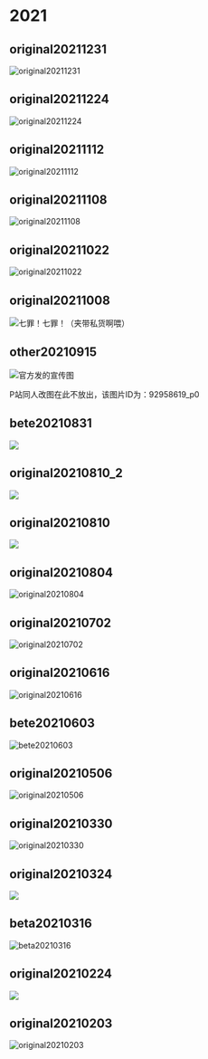 # 2021

## original20211231

![original20211231](https://upload-bbs.mihoyo.com/upload/2021/12/31/5875627/1f4ef80c3169fcc2d672444981a5841d_4694197931535199498.png)

## original20211224

![original20211224](https://upload-bbs.mihoyo.com/upload/2021/12/24/5875627/42093553a0ebd97323900ee035deba05_369904672226225849.png)

## original20211112

![original20211112](https://upload-bbs.mihoyo.com/upload/2021/11/12/5875627/5bb71f37baac18dd2ab917d434fd6b2f_6960502472726747412.png)

## original20211108

![original20211108](https://upload-bbs.mihoyo.com/upload/2021/11/08/5875627/435fd09cd6bcd3c6c6053cc6a24958b1_9060482917685623806.png)

## original20211022

![original20211022](https://upload-bbs.mihoyo.com/upload/2021/10/22/5875627/70cf03f444fd15db2ffa9fc6e400d990_7129654656695937748.png)

## original20211008

![&#x4E03;&#x7F6A;&#xFF01;&#x4E03;&#x7F6A;&#xFF01;&#xFF08;&#x5939;&#x5E26;&#x79C1;&#x8D27;&#x554A;&#x5582;&#xFF09;](../../.gitbook/assets/original20211008.png)

## other20210915

![&#x5B98;&#x65B9;&#x53D1;&#x7684;&#x5BA3;&#x4F20;&#x56FE;](../../.gitbook/assets/other20210915.jpg)

P站同人改图在此不放出，该图片ID为：92958619\_p0

## bete20210831

![](../../.gitbook/assets/bete20210831.png)

## original20210810\_2

![](../../.gitbook/assets/original20210810_2.png)

## original20210810

![](../../.gitbook/assets/original20210810.png)

## original20210804

![original20210804](../../.gitbook/assets/original20210804.png)

## original20210702

![original20210702](../../.gitbook/assets/original20210702.png)

## original20210616

![original20210616](../../.gitbook/assets/original20210616.png)

## bete20210603

![bete20210603](../../.gitbook/assets/bete20210603.png)

## original20210506

![original20210506](../../.gitbook/assets/oringinal20210506.png)

## original20210330

![original20210330](../../.gitbook/assets/original20210330.png)

## original20210324

![](../../.gitbook/assets/original20210324.png)

## beta20210316

![beta20210316](../../.gitbook/assets/beta20210316.png)

## original20210224

![](../../.gitbook/assets/original20210224.png)

## original20210203

![original20210203](../../.gitbook/assets/original20210203.png)

